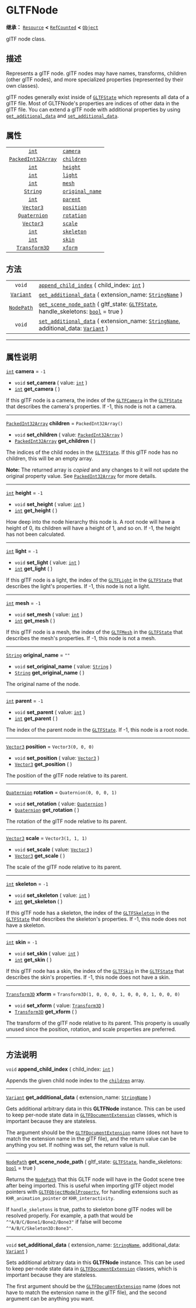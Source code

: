 <!-- ⚠ 请勿编辑本文件 ⚠ -->
<!-- 本文档使用脚本从 WeDot 引擎源码仓库生成。 -->
<!-- 生成脚本：https://github.com/WeDot-Engine/WeDot/tree/master/doc/tools/make_md.py； -->
<!-- 原文件：https://github.com/WeDot-Engine/WeDot/tree/master/modules/gltf/doc_classes/GLTFNode.xml。 -->

<div id="_class_gltfnode"></div>

# GLTFNode

**继承：** [`Resource`](class_resource.md) **<** [`RefCounted`](class_refcounted.md) **<** [`Object`](class_object.md)

glTF node class.

## 描述

Represents a glTF node. glTF nodes may have names, transforms, children (other glTF nodes), and more specialized properties (represented by their own classes).

glTF nodes generally exist inside of [`GLTFState`](class_gltfstate.md) which represents all data of a glTF file. Most of GLTFNode's properties are indices of other data in the glTF file. You can extend a glTF node with additional properties by using [`get_additional_data`](class_gltfnode.md#class_gltfnode_method_get_additional_data) and [`set_additional_data`](class_gltfnode.md#class_gltfnode_method_set_additional_data).

## 属性

|||
|:-:|:--|
| [`int`](class_int.md)                           | [`camera`](class_gltfnode.md#class_gltfnode_property_camera)               | ``-1``                                              |
| [`PackedInt32Array`](class_packedint32array.md) | [`children`](class_gltfnode.md#class_gltfnode_property_children)           | ``PackedInt32Array()``                              |
| [`int`](class_int.md)                           | [`height`](class_gltfnode.md#class_gltfnode_property_height)               | ``-1``                                              |
| [`int`](class_int.md)                           | [`light`](class_gltfnode.md#class_gltfnode_property_light)                 | ``-1``                                              |
| [`int`](class_int.md)                           | [`mesh`](class_gltfnode.md#class_gltfnode_property_mesh)                   | ``-1``                                              |
| [`String`](class_string.md)                     | [`original_name`](class_gltfnode.md#class_gltfnode_property_original_name) | ``""``                                              |
| [`int`](class_int.md)                           | [`parent`](class_gltfnode.md#class_gltfnode_property_parent)               | ``-1``                                              |
| [`Vector3`](class_vector3.md)                   | [`position`](class_gltfnode.md#class_gltfnode_property_position)           | ``Vector3(0, 0, 0)``                                |
| [`Quaternion`](class_quaternion.md)             | [`rotation`](class_gltfnode.md#class_gltfnode_property_rotation)           | ``Quaternion(0, 0, 0, 1)``                          |
| [`Vector3`](class_vector3.md)                   | [`scale`](class_gltfnode.md#class_gltfnode_property_scale)                 | ``Vector3(1, 1, 1)``                                |
| [`int`](class_int.md)                           | [`skeleton`](class_gltfnode.md#class_gltfnode_property_skeleton)           | ``-1``                                              |
| [`int`](class_int.md)                           | [`skin`](class_gltfnode.md#class_gltfnode_property_skin)                   | ``-1``                                              |
| [`Transform3D`](class_transform3d.md)           | [`xform`](class_gltfnode.md#class_gltfnode_property_xform)                 | ``Transform3D(1, 0, 0, 0, 1, 0, 0, 0, 1, 0, 0, 0)`` |

## 方法

|||
|:-:|:--|
| `void`                          | [`append_child_index`](class_gltfnode.md#class_gltfnode_method_append_child_index) ( child_index: [`int`](class_int.md) )                                                                    |
| [`Variant`](class_variant.md)   | [`get_additional_data`](class_gltfnode.md#class_gltfnode_method_get_additional_data) ( extension_name: [`StringName`](class_stringname.md) )                                                 |
| [`NodePath`](class_nodepath.md) | [`get_scene_node_path`](class_gltfnode.md#class_gltfnode_method_get_scene_node_path) ( gltf_state: [`GLTFState`](class_gltfstate.md), handle_skeletons: [`bool`](class_bool.md) = true )     |
| `void`                          | [`set_additional_data`](class_gltfnode.md#class_gltfnode_method_set_additional_data) ( extension_name: [`StringName`](class_stringname.md), additional_data: [`Variant`](class_variant.md) ) |

<!-- rst-class:: classref-section-separator -->

---

## 属性说明

<div id="_class_gltfnode_property_camera"></div>

[`int`](class_int.md) **camera** = ``-1`` <div id="class_gltfnode_property_camera"></div>

- `void` **set_camera** ( value: [`int`](class_int.md) )
- [`int`](class_int.md) **get_camera** ( )

If this glTF node is a camera, the index of the [`GLTFCamera`](class_gltfcamera.md) in the [`GLTFState`](class_gltfstate.md) that describes the camera's properties. If -1, this node is not a camera.

<!-- rst-class:: classref-item-separator -->

---

<div id="_class_gltfnode_property_children"></div>

[`PackedInt32Array`](class_packedint32array.md) **children** = ``PackedInt32Array()`` <div id="class_gltfnode_property_children"></div>

- `void` **set_children** ( value: [`PackedInt32Array`](class_packedint32array.md) )
- [`PackedInt32Array`](class_packedint32array.md) **get_children** ( )

The indices of the child nodes in the [`GLTFState`](class_gltfstate.md). If this glTF node has no children, this will be an empty array.

**Note:** The returned array is *copied* and any changes to it will not update the original property value. See [`PackedInt32Array`](class_packedint32array.md) for more details.

<!-- rst-class:: classref-item-separator -->

---

<div id="_class_gltfnode_property_height"></div>

[`int`](class_int.md) **height** = ``-1`` <div id="class_gltfnode_property_height"></div>

- `void` **set_height** ( value: [`int`](class_int.md) )
- [`int`](class_int.md) **get_height** ( )

How deep into the node hierarchy this node is. A root node will have a height of 0, its children will have a height of 1, and so on. If -1, the height has not been calculated.

<!-- rst-class:: classref-item-separator -->

---

<div id="_class_gltfnode_property_light"></div>

[`int`](class_int.md) **light** = ``-1`` <div id="class_gltfnode_property_light"></div>

- `void` **set_light** ( value: [`int`](class_int.md) )
- [`int`](class_int.md) **get_light** ( )

If this glTF node is a light, the index of the [`GLTFLight`](class_gltflight.md) in the [`GLTFState`](class_gltfstate.md) that describes the light's properties. If -1, this node is not a light.

<!-- rst-class:: classref-item-separator -->

---

<div id="_class_gltfnode_property_mesh"></div>

[`int`](class_int.md) **mesh** = ``-1`` <div id="class_gltfnode_property_mesh"></div>

- `void` **set_mesh** ( value: [`int`](class_int.md) )
- [`int`](class_int.md) **get_mesh** ( )

If this glTF node is a mesh, the index of the [`GLTFMesh`](class_gltfmesh.md) in the [`GLTFState`](class_gltfstate.md) that describes the mesh's properties. If -1, this node is not a mesh.

<!-- rst-class:: classref-item-separator -->

---

<div id="_class_gltfnode_property_original_name"></div>

[`String`](class_string.md) **original_name** = ``""`` <div id="class_gltfnode_property_original_name"></div>

- `void` **set_original_name** ( value: [`String`](class_string.md) )
- [`String`](class_string.md) **get_original_name** ( )

The original name of the node.

<!-- rst-class:: classref-item-separator -->

---

<div id="_class_gltfnode_property_parent"></div>

[`int`](class_int.md) **parent** = ``-1`` <div id="class_gltfnode_property_parent"></div>

- `void` **set_parent** ( value: [`int`](class_int.md) )
- [`int`](class_int.md) **get_parent** ( )

The index of the parent node in the [`GLTFState`](class_gltfstate.md). If -1, this node is a root node.

<!-- rst-class:: classref-item-separator -->

---

<div id="_class_gltfnode_property_position"></div>

[`Vector3`](class_vector3.md) **position** = ``Vector3(0, 0, 0)`` <div id="class_gltfnode_property_position"></div>

- `void` **set_position** ( value: [`Vector3`](class_vector3.md) )
- [`Vector3`](class_vector3.md) **get_position** ( )

The position of the glTF node relative to its parent.

<!-- rst-class:: classref-item-separator -->

---

<div id="_class_gltfnode_property_rotation"></div>

[`Quaternion`](class_quaternion.md) **rotation** = ``Quaternion(0, 0, 0, 1)`` <div id="class_gltfnode_property_rotation"></div>

- `void` **set_rotation** ( value: [`Quaternion`](class_quaternion.md) )
- [`Quaternion`](class_quaternion.md) **get_rotation** ( )

The rotation of the glTF node relative to its parent.

<!-- rst-class:: classref-item-separator -->

---

<div id="_class_gltfnode_property_scale"></div>

[`Vector3`](class_vector3.md) **scale** = ``Vector3(1, 1, 1)`` <div id="class_gltfnode_property_scale"></div>

- `void` **set_scale** ( value: [`Vector3`](class_vector3.md) )
- [`Vector3`](class_vector3.md) **get_scale** ( )

The scale of the glTF node relative to its parent.

<!-- rst-class:: classref-item-separator -->

---

<div id="_class_gltfnode_property_skeleton"></div>

[`int`](class_int.md) **skeleton** = ``-1`` <div id="class_gltfnode_property_skeleton"></div>

- `void` **set_skeleton** ( value: [`int`](class_int.md) )
- [`int`](class_int.md) **get_skeleton** ( )

If this glTF node has a skeleton, the index of the [`GLTFSkeleton`](class_gltfskeleton.md) in the [`GLTFState`](class_gltfstate.md) that describes the skeleton's properties. If -1, this node does not have a skeleton.

<!-- rst-class:: classref-item-separator -->

---

<div id="_class_gltfnode_property_skin"></div>

[`int`](class_int.md) **skin** = ``-1`` <div id="class_gltfnode_property_skin"></div>

- `void` **set_skin** ( value: [`int`](class_int.md) )
- [`int`](class_int.md) **get_skin** ( )

If this glTF node has a skin, the index of the [`GLTFSkin`](class_gltfskin.md) in the [`GLTFState`](class_gltfstate.md) that describes the skin's properties. If -1, this node does not have a skin.

<!-- rst-class:: classref-item-separator -->

---

<div id="_class_gltfnode_property_xform"></div>

[`Transform3D`](class_transform3d.md) **xform** = ``Transform3D(1, 0, 0, 0, 1, 0, 0, 0, 1, 0, 0, 0)`` <div id="class_gltfnode_property_xform"></div>

- `void` **set_xform** ( value: [`Transform3D`](class_transform3d.md) )
- [`Transform3D`](class_transform3d.md) **get_xform** ( )

The transform of the glTF node relative to its parent. This property is usually unused since the position, rotation, and scale properties are preferred.

<!-- rst-class:: classref-section-separator -->

---

## 方法说明

<div id="_class_gltfnode_method_append_child_index"></div>

`void` **append_child_index** ( child_index: [`int`](class_int.md) )<div id="class_gltfnode_method_append_child_index"></div>

Appends the given child node index to the [`children`](class_gltfnode.md#class_gltfnode_property_children) array.

<!-- rst-class:: classref-item-separator -->

---

<div id="_class_gltfnode_method_get_additional_data"></div>

[`Variant`](class_variant.md) **get_additional_data** ( extension_name: [`StringName`](class_stringname.md) )<div id="class_gltfnode_method_get_additional_data"></div>

Gets additional arbitrary data in this **GLTFNode** instance. This can be used to keep per-node state data in [`GLTFDocumentExtension`](class_gltfdocumentextension.md) classes, which is important because they are stateless.

The argument should be the [`GLTFDocumentExtension`](class_gltfdocumentextension.md) name (does not have to match the extension name in the glTF file), and the return value can be anything you set. If nothing was set, the return value is null.

<!-- rst-class:: classref-item-separator -->

---

<div id="_class_gltfnode_method_get_scene_node_path"></div>

[`NodePath`](class_nodepath.md) **get_scene_node_path** ( gltf_state: [`GLTFState`](class_gltfstate.md), handle_skeletons: [`bool`](class_bool.md) = true )<div id="class_gltfnode_method_get_scene_node_path"></div>

Returns the [`NodePath`](class_nodepath.md) that this GLTF node will have in the Godot scene tree after being imported. This is useful when importing glTF object model pointers with [`GLTFObjectModelProperty`](class_gltfobjectmodelproperty.md), for handling extensions such as `KHR_animation_pointer` or `KHR_interactivity`.

If `handle_skeletons` is true, paths to skeleton bone glTF nodes will be resolved properly. For example, a path that would be `^"A/B/C/Bone1/Bone2/Bone3"` if false will become `^"A/B/C/Skeleton3D:Bone3"`.

<!-- rst-class:: classref-item-separator -->

---

<div id="_class_gltfnode_method_set_additional_data"></div>

`void` **set_additional_data** ( extension_name: [`StringName`](class_stringname.md), additional_data: [`Variant`](class_variant.md) )<div id="class_gltfnode_method_set_additional_data"></div>

Sets additional arbitrary data in this **GLTFNode** instance. This can be used to keep per-node state data in [`GLTFDocumentExtension`](class_gltfdocumentextension.md) classes, which is important because they are stateless.

The first argument should be the [`GLTFDocumentExtension`](class_gltfdocumentextension.md) name (does not have to match the extension name in the glTF file), and the second argument can be anything you want.

[^virtual]: 本方法通常需要用户覆盖才能生效。
[^const]: 本方法无副作用，不会修改该实例的任何成员变量。
[^vararg]: 本方法除了能接受在此处描述的参数外，还能够继续接受任意数量的参数。
[^constructor]: 本方法用于构造某个类型。
[^static]: 调用本方法无需实例，可直接使用类名进行调用。
[^operator]: 本方法描述的是使用本类型作为左操作数的有效运算符。
[^bitfield]: 这个值是由下列位标志构成位掩码的整数。
[^void]: 无返回值。
